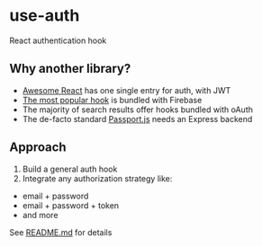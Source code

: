 # use-auth

React authentication hook

## Why another library?

- [Awesome React](https://github.com/enaqx/awesome-react) has one single entry for auth, with JWT
- [The most popular hook](https://usehooks.com/useAuth/) is bundled with Firebase
- The majority of search results offer hooks bundled with oAuth
- The de-facto standard [Passport.js](http://www.passportjs.org/) needs an Express backend

## Approach

1. Build a general auth hook
2. Integrate any authorization strategy like:

- email + password
- email + password + token
- and more

See [README.md](./src/hooks/useAuth/README.md) for details
